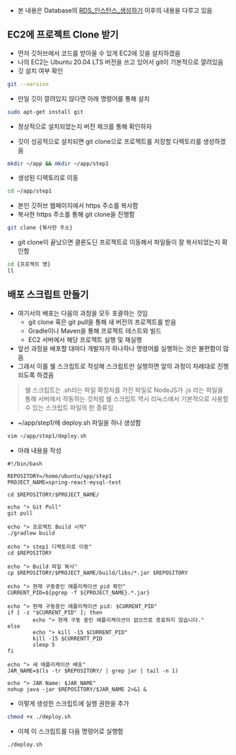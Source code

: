 - 본 내용은 Database의 [RDS_인스턴스_생성하기](../Database/RDS_인스턴스_생성하기.md) 이후의 내용을 다루고 있음

## EC2에 프로젝트 Clone 받기
- 먼저 깃허브에서 코드를 받아올 수 있게 EC2에 깃을 설치하겠음
- 나의 EC2는 Ubuntu 20.04 LTS 버전을 쓰고 있어서 git이 기본적으로 깔려있음
- 깃 설치 여부 확인
```bash
git --version
```

- 만일 깃이 깔려있지 않다면 아래 명령어를 통해 설치
```bash
sudo apt-get install git
```
- 정상적으로 설치되었는지 버전 체크를 통해 확인하자

- 깃이 성공적으로 설치되면 git clone으로 프로젝트를 저장할 디렉토리를 생성하겠음
```bash
mkdir ~/app && mkdir ~/app/step1
```

- 생성된 디렉토리로 이동
```bash
cd ~/app/step1
```

- 본인 깃허브 웹페이지에서 https 주소를 복사함
- 복사한 https 주소를 통해 git clone을 진행함
```bash
git clone {복사한 주소}
```

- git clone이 끝났으면 클론도딘 프로젝트로 이동해서 파일들이 잘 복사되었는지 확인함
```bash
cd {프로젝트 명}
ll
```

## 배포 스크립트 만들기
- 여기서의 배포는 다음의 과정을 모두 포괄하는 것임
	- git clone 혹은 git pull을 통해 새 버전의 프로젝트를 받음
	- Gradle이나 Maven을 통해 프로젝트 테스트와 빌드
	- EC2 서버에서 해당 프로젝트 실행 및 재실행
- 앞선 과정을 배포할 대마다 개발자가 하나하나 명령어를 실행하는 것은 불편함이 많음
- 그래서 이를 쉘 스크립트로 작성해 스크립트만 실행하면 앞의 과정이 차례대로 진행되도록 하겠음

>쉘 스크립트는 .sh라는 파일 확장자를 가진 파일로 NodeJS가 .js 라는 파일을 통해 서버에서 작동하는 것처럼 쉘 스크립트 역시 리눅스에서 기본적으로 사용할 수 있는 스크립트 파일의 한 종류임

- ~/app/step1/에 deploy.sh 파일을 하나 생성함
```bash
vim ~/app/step1/deploy.sh
```

- 아래 내용을 작성
```vim
#!/bin/bash

REPOSITORY=/home/ubuntu/app/step1
PROJECT_NAME=spring-react-mysql-test

cd $REPOSITORY/$PROJECT_NAME/

echo "> Git Pull"
git pull

echo "> 프로젝트 Build 시작"
./gradlew build
  
echo "> step1 디렉토리로 이동"
cd $REPOSITORY

echo "> Build 파일 복사"
cp $REPOSITORY/$PROJECT_NAME/build/libs/*.jar $REPOSITORY

echo "> 현재 구동중인 애플리케이션 pid 확인"
CURRENT_PID=${pgrep -f ${PROJECT_NAME}.*.jar}
  
echo "> 현재 구동중인 애플리케이션 pid: $CURRENT_PID"
if [ -z "$CURRENT_PID" ]; then
        echo "> 현재 구동 중인 애플리케이션이 없으므로 종료하지 않습니다."
else
        echo "> kill -15 $CURRENT_PID"
        kill -15 $CURRENTT_PID
        sleep 5
fi
  
echo "> 새 애플리케이션 배포"
JAR_NAME=$(ls -tr $REPOSITORY/ | grep jar | tail -n 1)
  
echo "> JAR Name: $JAR_NAME"
nohup java -jar $REPOSITORY/$JAR_NAME 2>&1 &
```

- 이렇게 생성한 스크립트에 실행 권한을 추가
```bash
chmod +x ./deploy.sh
```

- 이제 이 스크립트를 다음 명령어로 실행함
```bash
./deploy.sh
```